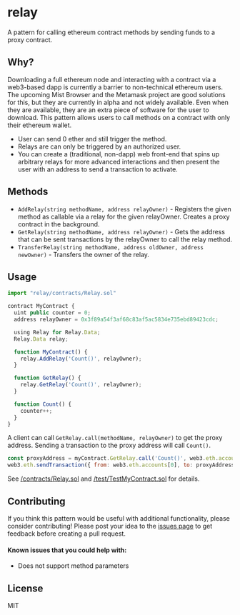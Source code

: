 # relay

A pattern for calling ethereum contract methods by sending funds to a proxy contract.

## Why?

Downloading a full ethereum node and interacting with a contract via a web3-based dapp is currently a barrier to non-technical ethereum users. The upcoming Mist Browser and the Metamask project are good solutions for this, but they are currently in alpha and not widely available. Even when they are available, they are an extra piece of software for the user to download. This pattern allows users to call methods on a contract with only their ethereum wallet. 

- User can send 0 ether and still trigger the method. 
- Relays are can only be triggered by an authorized user.
- You can create a (traditional, non-dapp) web front-end that spins up arbitrary relays for more advanced interactions and then present the user with an address to send a transaction to activate.

## Methods

- `AddRelay(string methodName, address relayOwner)` - Registers the given method as callable via a relay for the given relayOwner. Creates a proxy contract in the background.
- `GetRelay(string methodName, address relayOwner)` - Gets the address that can be sent transactions by the relayOwner to call the relay method.
- `TransferRelay(string methodName, address oldOwner, address newOwner)` - Transfers the owner of the relay.

## Usage

```js
import "relay/contracts/Relay.sol"

contract MyContract {
  uint public counter = 0;
  address relayOwner = 0x3f89a54f3af68c83af5ac5834e735ebd89423cdc;

  using Relay for Relay.Data;
  Relay.Data relay;

  function MyContract() {
    relay.AddRelay('Count()', relayOwner);
  }

  function GetRelay() {
    relay.GetRelay('Count()', relayOwner);
  }

  function Count() {
    counter++;
  }
}
```

A client can call `GetRelay.call(methodName, relayOwner)` to get the proxy address. Sending a transaction to the proxy address will call `Count()`.

```js
const proxyAddress = myContract.GetRelay.call('Count()', web3.eth.accounts[0])
web3.eth.sendTransaction({ from: web3.eth.accounts[0], to: proxyAddress })
```

See [/contracts/Relay.sol](https://github.com/Shapeshift-Public/relay/blob/master/contracts/MyContract.sol) and [/test/TestMyContract.sol](https://github.com/Shapeshift-Public/relay/blob/master/test/TestMyContract.js) for details.

## Contributing

If you think this pattern would be useful with additional functionality, please consider contributing! Please post your idea to the [issues page](https://github.com/Shapeshift-Public/relay/issues) to get feedback before creating a pull request.

#### Known issues that you could help with:

- Does not support method parameters

## License

MIT
